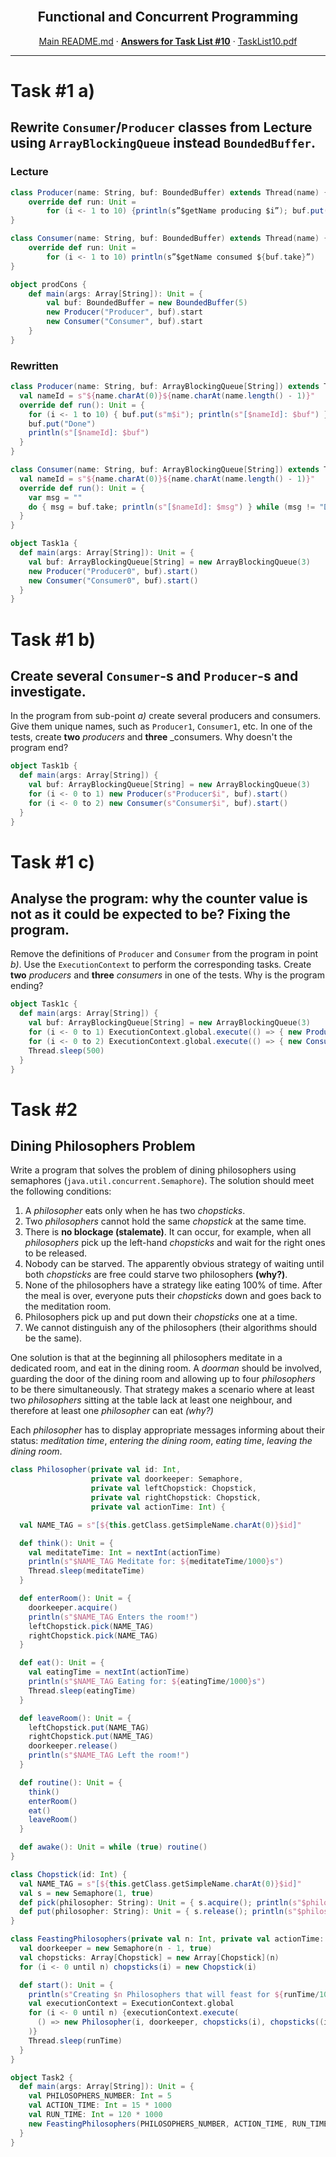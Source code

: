 <br />
<p align="center">
  <h2 align="center">Functional and Concurrent Programming</h2>
  <p align="center">
    <a href="../README.md">Main README.md</a>
    ·
    <a href="./README.md"><strong>Answers for Task List #10</strong></a>
    ·
    <a href="./tasklist10.pdf">TaskList10.pdf</a>
  </p>
</p>

---

# **Task #1 a)**

## Rewrite `Consumer`/`Producer` classes from Lecture using `ArrayBlockingQueue` instead `BoundedBuffer`.

### Lecture

```scala
class Producer(name: String, buf: BoundedBuffer) extends Thread(name) {
	override def run: Unit =
		for (i <- 1 to 10) {println(s”$getName producing $i”); buf.put(i)}
}

class Consumer(name: String, buf: BoundedBuffer) extends Thread(name) {
	override def run: Unit =
		for (i <- 1 to 10) println(s”$getName consumed ${buf.take}”)
}

object prodCons {
	def main(args: Array[String]): Unit = {
		val buf: BoundedBuffer = new BoundedBuffer(5)
		new Producer("Producer", buf).start
		new Consumer("Consumer", buf).start
	}
}
```

### Rewritten

```scala
class Producer(name: String, buf: ArrayBlockingQueue[String]) extends Thread(name) {
  val nameId = s"${name.charAt(0)}${name.charAt(name.length() - 1)}"
  override def run(): Unit = {
    for (i <- 1 to 10) { buf.put(s"m$i"); println(s"[$nameId]: $buf") }
    buf.put("Done")
    println(s"[$nameId]: $buf")
  }
}

class Consumer(name: String, buf: ArrayBlockingQueue[String]) extends Thread(name) {
  val nameId = s"${name.charAt(0)}${name.charAt(name.length() - 1)}"
  override def run(): Unit = {
    var msg = ""
    do { msg = buf.take; println(s"[$nameId]: $msg") } while (msg != "Done")
  }
}

object Task1a {
  def main(args: Array[String]): Unit = {
    val buf: ArrayBlockingQueue[String] = new ArrayBlockingQueue(3)
    new Producer("Producer0", buf).start()
    new Consumer("Consumer0", buf).start()
  }
}
```

# **Task #1 b)**

## Create several `Consumer`-s and `Producer`-s and investigate.

In the program from sub-point _a)_ create several producers and consumers. Give them unique names, such as `Producer1`, `Consumer1`, etc. In one of the tests, create **two** _producers_ and **three** \_consumers. Why doesn't the program end?

```scala
object Task1b {
  def main(args: Array[String]) {
    val buf: ArrayBlockingQueue[String] = new ArrayBlockingQueue(3)
    for (i <- 0 to 1) new Producer(s"Producer$i", buf).start()
    for (i <- 0 to 2) new Consumer(s"Consumer$i", buf).start()
  }
}
```

# **Task #1 c)**

## Analyse the program: why the counter value is not as it could be expected to be? Fixing the program.

Remove the definitions of `Producer` and `Consumer` from the program in point _b)_. Use the `ExecutionContext` to perform the corresponding tasks. Create **two** _producers_ and **three** _consumers_ in one of the tests. Why is the program ending?

```scala
object Task1c {
  def main(args: Array[String]) {
    val buf: ArrayBlockingQueue[String] = new ArrayBlockingQueue(3)
    for (i <- 0 to 1) ExecutionContext.global.execute(() => { new Producer(s"Producer$i", buf).start() })
    for (i <- 0 to 2) ExecutionContext.global.execute(() => { new Consumer(s"Consumer$i", buf).start() })
    Thread.sleep(500)
  }
}
```

# **Task #2**

## Dining Philosophers Problem

Write a program that solves the problem of dining philosophers using semaphores (`java.util.concurrent.Semaphore`). The solution should meet the following conditions:

1. A _philosopher_ eats only when he has two _chopsticks_.
2. Two _philosophers_ cannot hold the same _chopstick_ at the same time.
3. There is **no blockage (stalemate)**. It can occur, for example, when all _philosophers_ pick up the left-hand _chopsticks_ and wait for the right ones to be released.
4. Nobody can be starved. The apparently obvious strategy of waiting until both _chopsticks_ are free could starve two philosophers **(why?)**.
5. None of the philosophers have a strategy like eating 100% of time. After the meal is over, everyone puts their _chopsticks_ down and goes back to the meditation room.
6. Philosophers pick up and put down their _chopsticks_ one at a time.
7. We cannot distinguish any of the philosophers (their algorithms should be the same).

One solution is that at the beginning all philosophers meditate in a dedicated room, and eat in the dining room. A _doorman_ should be involved, guarding the door of the dining room and allowing up to four _philosophers_ to be there simultaneously. That strategy makes a scenario where at least two _philosophers_ sitting at the table lack at least one neighbour, and therefore at least one _philosopher_ can eat _(why?)_

Each _philosopher_ has to display appropriate messages informing about their status: _meditation time_, _entering the dining room_, _eating time_, _leaving the dining room_.

```scala
class Philosopher(private val id: Int,
                  private val doorkeeper: Semaphore,
                  private val leftChopstick: Chopstick,
                  private val rightChopstick: Chopstick,
                  private val actionTime: Int) {

  val NAME_TAG = s"[${this.getClass.getSimpleName.charAt(0)}$id]"

  def think(): Unit = {
    val meditateTime: Int = nextInt(actionTime)
    println(s"$NAME_TAG Meditate for: ${meditateTime/1000}s")
    Thread.sleep(meditateTime)
  }

  def enterRoom(): Unit = {
    doorkeeper.acquire()
    println(s"$NAME_TAG Enters the room!")
    leftChopstick.pick(NAME_TAG)
    rightChopstick.pick(NAME_TAG)
  }

  def eat(): Unit = {
    val eatingTime = nextInt(actionTime)
    println(s"$NAME_TAG Eating for: ${eatingTime/1000}s")
    Thread.sleep(eatingTime)
  }

  def leaveRoom(): Unit = {
    leftChopstick.put(NAME_TAG)
    rightChopstick.put(NAME_TAG)
    doorkeeper.release()
    println(s"$NAME_TAG Left the room!")
  }

  def routine(): Unit = {
    think()
    enterRoom()
    eat()
    leaveRoom()
  }

  def awake(): Unit = while (true) routine()
}

class Chopstick(id: Int) {
  val NAME_TAG = s"[${this.getClass.getSimpleName.charAt(0)}$id]"
  val s = new Semaphore(1, true)
  def pick(philosopher: String): Unit = { s.acquire(); println(s"$philosopher picks up $NAME_TAG")}
  def put(philosopher: String): Unit = { s.release(); println(s"$philosopher puts away $NAME_TAG")}
}

class FeastingPhilosophers(private val n: Int, private val actionTime: Int, private val runTime: Int) {
  val doorkeeper = new Semaphore(n - 1, true)
  val chopsticks: Array[Chopstick] = new Array[Chopstick](n)
  for (i <- 0 until n) chopsticks(i) = new Chopstick(i)

  def start(): Unit = {
    println(s"Creating $n Philosophers that will feast for ${runTime/1000}s, with 0-${actionTime}ms between actions.")
    val executionContext = ExecutionContext.global
    for (i <- 0 until n) {executionContext.execute(
      () => new Philosopher(i, doorkeeper, chopsticks(i), chopsticks((i + 1) % n), actionTime).awake()
    )}
    Thread.sleep(runTime)
  }
}

object Task2 {
  def main(args: Array[String]): Unit = {
    val PHILOSOPHERS_NUMBER: Int = 5
    val ACTION_TIME: Int = 15 * 1000
    val RUN_TIME: Int = 120 * 1000
    new FeastingPhilosophers(PHILOSOPHERS_NUMBER, ACTION_TIME, RUN_TIME).start()
  }
}
```
